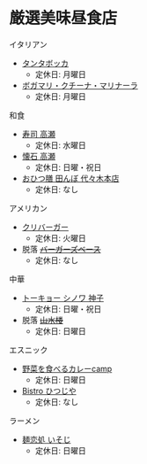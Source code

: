 # 厳選美味昼食店

イタリアン

- [タンタボッカ](https://tabelog.com/tokyo/A1304/A130403/13058484/)
  - 定休日: 月曜日
- [ボガマリ・クチーナ・マリナーラ](https://tabelog.com/tokyo/A1304/A130403/13161528/)
  - 定休日: 月曜日

和食

- [寿司 高瀬](https://tabelog.com/tokyo/A1304/A130403/13174994/)
  - 定休日: 水曜日
- [懐石 高瀬](https://tabelog.com/tokyo/A1304/A130403/13009225/)
  - 定休日: 日曜・祝日
- [おひつ膳 田んぼ 代々木本店](https://tabelog.com/tokyo/A1304/A130403/13000681/)
  - 定休日: なし

アメリカン

- [クリバーガー](https://tabelog.com/tokyo/A1304/A130403/13225676/)
  - 定休日: 火曜日
- 脱落 ~~[バーガーズベース](https://tabelog.com/tokyo/A1304/A130403/13041855/)~~
  - 定休日: なし

中華

- [トーキョー シノワ 神子](https://tabelog.com/tokyo/A1304/A130403/13211578/)
  - 定休日: 日曜・祝日
- 脱落 ~~[山水楼](https://tabelog.com/tokyo/A1304/A130403/13041643/)~~
  - 定休日: 日曜日

エスニック

- [野菜を食べるカレーcamp](https://tabelog.com/tokyo/A1304/A130403/13036978/)
  - 定休日: 日曜日
- [Bistro ひつじや](https://tabelog.com/tokyo/A1304/A130403/13000682/)
  - 定休日: なし

ラーメン

- [麺恋処 いそじ](https://tabelog.com/tokyo/A1304/A130403/13041621/)
  - 定休日: 日曜日
